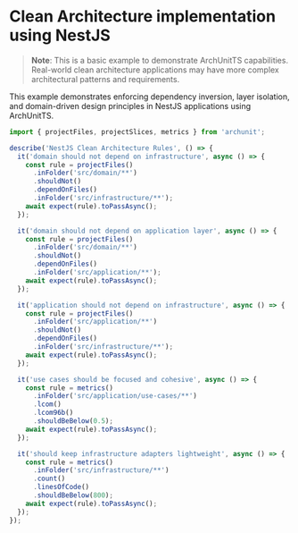 # Clean Architecture implementation using NestJS

> **Note**: This is a basic example to demonstrate ArchUnitTS capabilities. Real-world clean architecture applications may have more complex architectural patterns and requirements.

This example demonstrates enforcing dependency inversion, layer isolation, and domain-driven design principles in NestJS applications using ArchUnitTS.

```typescript
import { projectFiles, projectSlices, metrics } from 'archunit';

describe('NestJS Clean Architecture Rules', () => {
  it('domain should not depend on infrastructure', async () => {
    const rule = projectFiles()
      .inFolder('src/domain/**')
      .shouldNot()
      .dependOnFiles()
      .inFolder('src/infrastructure/**');
    await expect(rule).toPassAsync();
  });

  it('domain should not depend on application layer', async () => {
    const rule = projectFiles()
      .inFolder('src/domain/**')
      .shouldNot()
      .dependOnFiles()
      .inFolder('src/application/**');
    await expect(rule).toPassAsync();
  });

  it('application should not depend on infrastructure', async () => {
    const rule = projectFiles()
      .inFolder('src/application/**')
      .shouldNot()
      .dependOnFiles()
      .inFolder('src/infrastructure/**');
    await expect(rule).toPassAsync();
  });

  it('use cases should be focused and cohesive', async () => {
    const rule = metrics()
      .inFolder('src/application/use-cases/**')
      .lcom()
      .lcom96b()
      .shouldBeBelow(0.5);
    await expect(rule).toPassAsync();
  });

  it('should keep infrastructure adapters lightweight', async () => {
    const rule = metrics()
      .inFolder('src/infrastructure/**')
      .count()
      .linesOfCode()
      .shouldBeBelow(800);
    await expect(rule).toPassAsync();
  });
});
```
